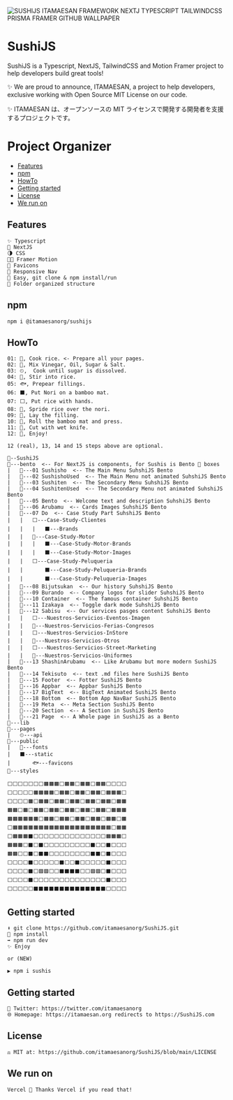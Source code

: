 ![SUSHIJS ITAMAESAN FRAMEWORK NEXTJ TYPESCRIPT TAILWINDCSS PRISMA FRAMER GITHUB WALLPAPER](https://user-images.githubusercontent.com/5947268/185244272-494ac434-ef33-413b-a530-51a97b6d97bf.png)

# SushiJS

SushiJS is a Typescript, NextJS, TailwindCSS and Motion Framer project to help developers build great tools!

✨ We are proud to announce, ITAMAESAN, a project to help developers, exclusive working with Open Source MIT License on our code.

✨ ITAMAESAN は、オープンソースの MIT ライセンスで開発する開発者を支援するプロジェクトです。

# Project Organizer

- [Features](#features)
- [npm](#npm)
- [HowTo](#HowTo)
- [Getting started](#getting-started)
- [License](#license)
- [We run on](#we-run-on)

## Features

    ✨ Typescript
    📘 NextJS
    🌗 CSS
    😶‍🌫️ Framer Motion
    🦄 Favicons
    📱 Responsive Nav
    🍱 Easy, git clone & npm install/run
    🎉 Folder organized structure

## npm

    npm i @itamaesanorg/sushijs

## HowTo

    01: 🍚, Cook rice. <- Prepare all your pages.
    02: 🧂, Mix Vinegar, Oil, Sugar & Salt.
    03: ⏲,  Cook until sugar is dissolved.
    04: 🥣, Stir into rice.
    05: 🐟, Prepear fillings.
    06: ⬛️, Put Nori on a bamboo mat.
    07: ⬜️, Put rice with hands.
    08: 🔲, Spride rice over the nori.
    09: 🥓, Lay the filling.
    10: 🎋, Roll the bamboo mat and press.
    11: 🔪, Cut with wet knife.
    12: 🍣, Enjoy!

    12 (real), 13, 14 and 15 steps above are optional.

    🍣--SushiJS
    🍱---bento  <-- For NextJS is components, for Sushis is Bento 🍱 boxes
    |   🍱---01 Sushisho  <-- The Main Menu SuhshiJS Bento
    |   🍱---02 SushishoUsed  <-- The Main Menu not animated SuhshiJS Bento
    |   🍱---03 Sushiten  <-- The Secondary Menu SuhshiJS Bento
    |   🍱---04 SushitenUsed  <-- The Secondary Menu not animated SuhshiJS Bento
    |   🍱---05 Bento  <-- Welcome text and description SuhshiJS Bento
    |   🍱---06 Arubamu  <-- Cards Images SuhshiJS Bento
    |   🍱---07 Do  <-- Case Study Part SuhshiJS Bento
    |   |   ⬜️---Case-Study-Clientes
    |   |   |   ⬛️---Brands
    |   |   🔲---Case-Study-Motor
    |   |   |   ⬛️---Case-Study-Motor-Brands
    |   |   |   ⬛️---Case-Study-Motor-Images
    |   |   ⬜️---Case-Study-Peluqueria
    |   |       ⬛️---Case-Study-Peluqueria-Brands
    |   |       ⬛️---Case-Study-Peluqueria-Images
    |   🍱---08 Bijutsukan  <-- Our history SuhshiJS Bento
    |   🍱---09 Burando  <-- Company logos for slider SuhshiJS Bento
    |   🍱---10 Container  <-- The famous container SuhshiJS Bento
    |   🍱---11 Izakaya  <-- Toggle dark mode SuhshiJS Bento
    |   🍱---12 Sabisu  <-- Our services pasges content SuhshiJS Bento
    |   |   ⬜️---Nuestros-Servicios-Eventos-Imagen
    |   |   🔲---Nuestros-Servicios-Ferias-Congresos
    |   |   ⬜️---Nuestros-Servicios-InStore
    |   |   🔲---Nuestros-Servicios-Otros
    |   |   ⬜️---Nuestros-Servicios-Street-Marketing
    |   |   🔲---Nuestros-Servicios-Uniformes
    |   🍱---13 ShashinArubamu  <-- Like Arubamu but more modern SushiJS Bento
    |   🍱---14 Tekisuto  <-- text .md files here SushiJS Bento
    |   🍱---15 Footer  <-- Fotter SushiJS Bento
    |   🍱---16 Appbar  <-- Appbar SushiJS Bento
    |   🍱---17 BigText  <-- BigText Animated SushiJS Bento
    |   🍱---18 Bottom  <-- Bottom App NavBar SushiJS Bento
    |   🍱---19 Meta  <-- Meta Section SushiJS Bento
    |   🍱---20 Section  <-- A Section in SushiJS Bento
    |   🍱---21 Page  <-- A Whole page in SushiJS as a Bento
    🧂---lib
    🍚---pages
    |   ⏲---api
    🎋---public
    |   🥓---fonts
    |   ⬛️---static
    |       🐟---favicons
    🔪---styles

    ⬜⬜⬜⬜⬜⬜⬜🟧🟧🟧⬜🟧🟧⬜🟧🟧⬜🟧🟧⬜⬜⬜⬜
    ⬜⬜⬜⬜⬜🟧🟧🟧🟧⬜🟧🟧⬜🟧🟧⬜🟧🟧⬜🟧🟧🟧⬜
    ⬜⬜⬜⬜🟧⬜🟧🟧⬜🟧🟧⬜🟧🟧⬜🟧🟧⬜🟧🟧⬜🟧🟧
    🟧🟧⬜🟧⬜🟧🟧⬜🟧🟧⬜🟧🟧⬜🟧🟧⬜🟧🟧⬜🟧🟧🟧
    🟧🟧🟧🟧🟧🟧⬜🟧🟧⬜🟧🟧⬜🟧🟧⬜🟧🟧⬜🟧🟧⬜🟧
    ⬜🟧🟧🟧🟧🟧🟧🟧🟧🟧🟧🟧🟧🟧🟧🟧🟧🟧🟧🟧⬜🟧🟧
    ⬜🟧🟧🟧⬛⬜⬜⬜⬜⬜⬜⬜⬜⬜⬜⬜⬜⬜⬜🟧🟧🟧⬜
    🟧🟧🟧⬜⬛⬜⬛⬜⬜⬜⬜⬜⬜⬜⬜⬜⬛⬜⬜⬛⬜⬜⬜
    🟧🟧⬜⬜⬛⬜⬛⬛⬜⬜⬜⬜⬜⬜⬜⬜⬛⬛⬜⬛⬜⬜⬜
    ⬜⬜⬜⬜⬛⬜⬜⬜⬜⬜⬛⬜⬜⬛⬜⬜⬜⬜⬜⬛⬜⬜⬜
    ⬜⬜⬜⬜⬛⬜🟪🟪⬜⬜⬛⬛⬛⬛⬜⬜🟪🟪⬜⬛⬜⬜⬜
    ⬜⬜⬜⬜⬛⬜⬜⬜⬜⬜⬜⬜⬜⬜⬜⬜⬜⬜⬜⬛⬜⬜⬜
    ⬜⬜⬜⬜⬜⬛⬛⬛⬛⬛⬛⬛⬛⬛⬛⬛⬛⬛⬛⬜⬜⬜⬜

## Getting started

    ⬇️ git clone https://github.com/itamaesanorg/SushiJS.git
    🔄 npm install
    ➡️ npm run dev
    ✨ Enjoy
    
    or (NEW)
    
    ▶️ npm i sushis

## Getting started

    🐣 Twitter: https://twitter.com/itamaesanorg
    🌐 Homepage: https://itamaesan.org redirects to https://SushiJS.com

## License

    ⚖️ MIT at: https://github.com/itamaesanorg/SushiJS/blob/main/LICENSE

## We run on

    Vercel 🍣 Thanks Vercel if you read that!


